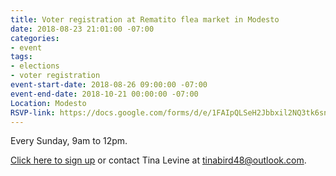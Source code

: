 ```yaml
---
title: Voter registration at Rematito flea market in Modesto
date: 2018-08-23 21:01:00 -07:00
categories:
- event
tags:
- elections
- voter registration
event-start-date: 2018-08-26 09:00:00 -07:00
event-end-date: 2018-10-21 00:00:00 -07:00
Location: Modesto
RSVP-link: https://docs.google.com/forms/d/e/1FAIpQLSeH2Jbbxil2NQ3tk6snYIXc49_vwIlumrYEZeBIj45SSmuuMA/viewform
---
```


Every Sunday, 9am to 12pm. 

[Click here to sign up](https://docs.google.com/forms/d/e/1FAIpQLSeH2Jbbxil2NQ3tk6snYIXc49_vwIlumrYEZeBIj45SSmuuMA/viewform) or contact Tina Levine at tinabird48@outlook.com.